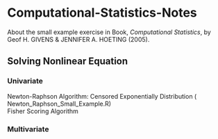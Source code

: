 # Computational-Statistics-Notes
About the small example exercise in Book, *Computational Statistics*, by Geof H. GIVENS & JENNIFER A. HOETING (2005).

## Solving Nonlinear Equation
### Univariate
Newton-Raphson Algorithm: Censored Exponentially Distribution ( Newton_Raphson_Small_Example.R) <br>
Fisher Scoring Algorithm
### Multivariate

